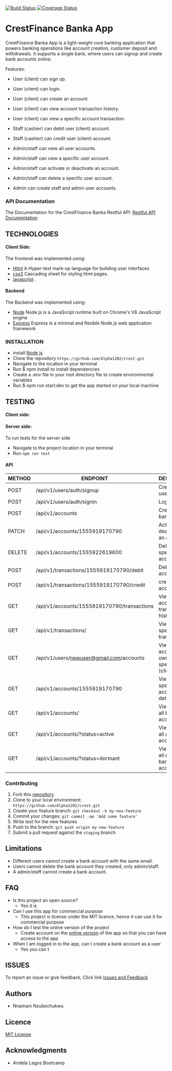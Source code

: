 [![Build Status](https://travis-ci.org/Alpha1202/crest.svg?branch=develop)](https://travis-ci.org/Alpha1202/crest)    [![Coverage Status](https://coveralls.io/repos/github/Alpha1202/crest/badge.svg?branch=develop)](https://coveralls.io/github/Alpha1202/crest?branch=develop)


# CrestFinance Banka App

CrestFinance Banka App is a light-weight core banking application that powers banking operations like account creation, customer deposit and withdrawals. it supports a single bank, where users can signup and create bank accounts online.
 

Features:
 - User (client) can sign up.

 - User (client) can login.
 
 - User (client) can create an account.
 
 - User (client) can view account transaction history.
 
 - User (client) can view a specific account transaction. 

- Staff (cashier) can debit user (client) account.
 
- Staff (cashier) can credit user (client) account.

- Admin/staff can view all user accounts. 

- Admin/staff can view a specific user account.  

- Admin/staff can activate or deactivate an account.  

- Admin/staff can delete a specific user account.  

- Admin can create staff and admin user accounts. 


### API Documentation
The Documentation for the CrestFinance Banka Restful API: 
[Restful API Documentation]()

## TECHNOLOGIES
#### Client Side: 
The frontend was implemented using:
 * [Html](https://w3schools.com/) A Hyper-text mark-up language for building user interfaces
 * [css3](https://w3schools.com/) Cascading sheet for styling html pages.
 * [javascript](http://w3schools.com/) .
 
#### Backend
The Backend was implemented using: 
 * [Node](https://nodejs.org/en/) Node.js is a JavaScript runtime built on Chrome's V8 JavaScript engine
 * [Express](https://expressjs.com/) Express is a minimal and flexible Node.js web application framework 
 

### INSTALLATION
  * install [Node js](https://nodejs.org/en/) 
  * Clone the repository `https://github.com/Alpha1202/crest.git`
  * Navigate to the location in your terminal
  * Run $ npm install to install dependencies
  * Create a .env file in your root directory file to create environmental variables
  * Run $ npm run start:dev to get the app started on your local machine
  
## TESTING
#### Client side:

#### Server side:
To run tests for the server side
* Navigate to the project location in your terminal
* Run `npm run test`
#### API 
| METHOD 	| ENDPOINT                                                                      	| DESCRIPTION                                          	|
|--------	|-------------------------------------------------------------------------------	|------------------------------------------------------	|
| POST   	|/api/v1/users/auth/signup                   	| Creates a new user account                           	|
| POST   	| /api/v1/users/auth/signin                   	| Logs in a user                                       	|
| POST   	| /api/v1/accounts                            	| Creates a bank account                               	|
| PATCH  	| /api/v1/accounts/1555919170790              	| Activates or deactivates an account.                 	|
| DELETE 	| /api/v1/accounts/1555922619600              	| Deletes a specific bank account.                     	|
| POST   	| /api/v1/transactions/1555919170790/debit    	| Debits a bank account.                               	|
| POST   	| /api/v1/transactions/1555919170790/credit   	| credits a bank account.                              	|
| GET    	| /api/v1/accounts/1555919170790/transactions 	| View an account’s transaction history.               	|
| GET    	| /api/v1/transactions/                       	| View a specific transaction.                         	|
| GET    	| /api/v1/users/newuser@gmail.com/accounts    	| View all accounts owned by a specific user (client). 	|
| GET    	| /api/v1/accounts/1555919170790              	| View a specific account’s details.                   	|
| GET    	| /api/v1/accounts/                           	| View a list of all bank accounts.                    	|
| GET    	| /api/v1/accounts/?status=active             	| View a list of all active bank accounts.             	|
| GET    	| /api/v1/accounts/?status=dormant            	| View a list of all dormant bank accounts.            	|


### Contributing
1. Fork this [repository](https://github.com/Alpha1202/crest.git) 
2. Clone to your local environment: `https://github.com/Alpha1202/crest.git`
3. Create your feature branch: `git checkout -b my-new-feature`
4. Commit your changes: `git commit -am 'Add some feature'`
5. Write test for the new features
6. Push to the branch: `git push origin my-new-feature`
7. Submit a pull request against the `staging` branch

## Limitations
* Different users cannot create a bank account with the same email.
* Users cannot delete the bank account they created, only admin/staff.
* A admin/staff cannot create a bank account.


## FAQ
* Is this project an open source?
   * Yes it is
* Can I use this app for commercial purpose
   * This project is license under the MIT licence, hence it can use it for commercial purpose
* How do I test the online version of the project
   * Create account on the [online version](https://crestfinance.herokuapp.com/) of the app so that you can have access to the app
* When I am logged in to the app, can I create a bank account as a user
   * Yes you can
t

## ISSUES
To report an issue or give feedback, Click link
[Issues and Feedback](https://github.com/Alpha1202/crest/issues)

## Authors
* Nnamani Nzubechukwu

## Licence 
[MIT License](https://github.com/Alpha1202/crest/blob/master/LICENSE)

## Acknowledgments
* Andela Lagos Bootcamp

